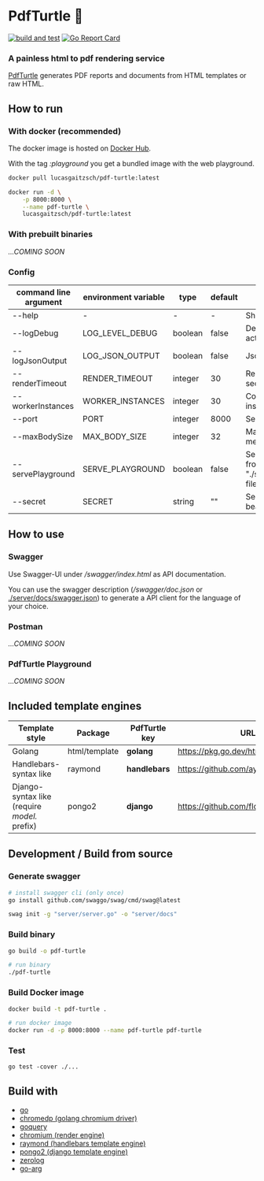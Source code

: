 # PdfTurtle 🐢

[![build and test](https://pdf-turtle/actions/workflows/pipeline.yml/badge.svg)](https://pdf-turtle/actions/workflows/pipeline.yml)
[![Go Report Card](https://goreportcard.com/badge/pdf-turtle)](https://goreportcard.com/report/pdf-turtle)

### A painless html to pdf rendering service

[PdfTurtle](https://pdf-turtle) generates PDF reports and documents from HTML templates or raw HTML.

## How to run

### With docker (recommended)
The docker image is hosted on [Docker Hub](https://hub.docker.com/r/lucasgaitzsch/pdf-turtle).

With the tag *:playground* you get a bundled image with the web playground.

```bash
docker pull lucasgaitzsch/pdf-turtle:latest

docker run -d \
    -p 8000:8000 \
    --name pdf-turtle \
    lucasgaitzsch/pdf-turtle:latest
```

### With prebuilt binaries

_...COMING SOON_

<!-- TODO:!! -->

### Config

| command line argument | environment variable | type    | default | description                                             |
| --------------------- | -------------------- | ------- | ------- | ------------------------------------------------------- |
| --help                | -                    | -       | -       | Show help                                               |
| --logDebug            | LOG_LEVEL_DEBUG      | boolean | false   | Debug log level active                                  |
| --logJsonOutput       | LOG_JSON_OUTPUT      | boolean | false   | Json log output                                         |
| --renderTimeout       | RENDER_TIMEOUT       | integer | 30      | Render timeout in seconds                               |
| --workerInstances     | WORKER_INSTANCES     | integer | 30      | Count of worker instances                               |
| --port                | PORT                 | integer | 8000    | Server port                                             |
| --maxBodySize         | MAX_BODY_SIZE        | integer | 32      | Max body size in megabyte                               |
| --servePlayground     | SERVE_PLAYGROUND     | boolean | false   | Serve playground from path "./static-files/playground/" |
| --secret              | SECRET               | string  | ""      | Secret used as bearer token                             |

## How to use

### Swagger

Use Swagger-UI under _/swagger/index.html_ as API documentation.

You can use the swagger description (_/swagger/doc.json_ or [./server/docs/swagger.json](./server/docs/swagger.json)) to generate a API client for the language of your choice.

### Postman

_...COMING SOON_

<!-- TODO:!! -->

### PdfTurtle Playground

_...COMING SOON_

<!-- TODO:!! -->

## Included template engines

| Template style                               | Package       | PdfTurtle key  | URL                                 |
| -------------------------------------------- | ------------- | -------------- | ----------------------------------- |
| Golang                                       | html/template | **golang**     | https://pkg.go.dev/html/template    |
| Handlebars-syntax like                       | raymond       | **handlebars** | https://github.com/aymerick/raymond |
| Django-syntax like (require _model._ prefix) | pongo2        | **django**     | https://github.com/flosch/pongo2    |

## Development / Build from source

### Generate swagger

```bash
# install swagger cli (only once)
go install github.com/swaggo/swag/cmd/swag@latest

swag init -g "server/server.go" -o "server/docs"
```

### Build binary

```bash
go build -o pdf-turtle

# run binary
./pdf-turtle
```

### Build Docker image

```bash
docker build -t pdf-turtle .

# run docker image
docker run -d -p 8000:8000 --name pdf-turtle pdf-turtle
```

### Test

<!-- `go test -race ./...` -->

```
go test -cover ./...
```

<!-- `go test -coverprofile coverage ./...` -->

## Build with

- [go](https://github.com/golang/go)
- [chromedp (golang chromium driver)](https://github.com/chromedp/chromedp)
- [goquery](https://github.com/PuerkitoBio/goquery)
- [chromium (render engine)](https://github.com/chromium/chromium)
- [raymond (handlebars template engine)](https://github.com/aymerick/raymond)
- [pongo2 (django template engine)](https://github.com/flosch/pongo2)
- [zerolog](https://github.com/rs/zerolog)
- [go-arg](https://github.com/alexflint/go-arg)
<!-- TODO:!! -->
